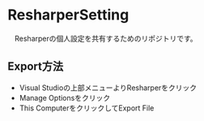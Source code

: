 # ResharperSetting
　Resharperの個人設定を共有するためのリポジトリです。

## Export方法

+ Visual Studioの上部メニューよりResharperをクリック
+ Manage Optionsをクリック
+ This ComputerをクリックしてExport File
